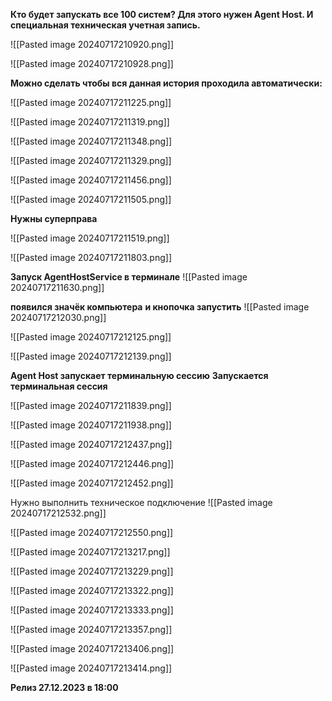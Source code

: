 

**Кто будет запускать все 100 систем?  Для этого нужен Agent Host. И специальная техническая учетная запись.**

![[Pasted image 20240717210920.png]]



![[Pasted image 20240717210928.png]]

**Можно сделать чтобы вся данная история проходила автоматически:**

![[Pasted image 20240717211225.png]]



![[Pasted image 20240717211319.png]]

![[Pasted image 20240717211348.png]]




![[Pasted image 20240717211329.png]]



![[Pasted image 20240717211456.png]]



![[Pasted image 20240717211505.png]]


**Нужны суперправа**

![[Pasted image 20240717211519.png]]


![[Pasted image 20240717211803.png]]

**Запуск AgentHostService в терминале**
![[Pasted image 20240717211630.png]]

**появился значёк компьютера** **и кнопочка запустить**
![[Pasted image 20240717212030.png]]

![[Pasted image 20240717212125.png]]

![[Pasted image 20240717212139.png]]


**Agent Host запускает терминальную сессию**
**Запускается терминальная сессия**

![[Pasted image 20240717211839.png]]




![[Pasted image 20240717211938.png]]



![[Pasted image 20240717212437.png]]




![[Pasted image 20240717212446.png]]



![[Pasted image 20240717212452.png]]

Нужно выполнить техническое подключение
![[Pasted image 20240717212532.png]]


![[Pasted image 20240717212550.png]]




![[Pasted image 20240717213217.png]]



![[Pasted image 20240717213229.png]]


![[Pasted image 20240717213322.png]]


![[Pasted image 20240717213333.png]]


![[Pasted image 20240717213357.png]]



![[Pasted image 20240717213406.png]]


![[Pasted image 20240717213414.png]]



**Релиз 27.12.2023 в 18:00**